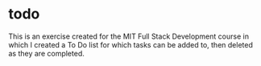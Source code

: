 # todo
This is an exercise created for the MIT Full Stack Development course in which I created a To Do list for which tasks can be added to, then deleted as they are completed. 
